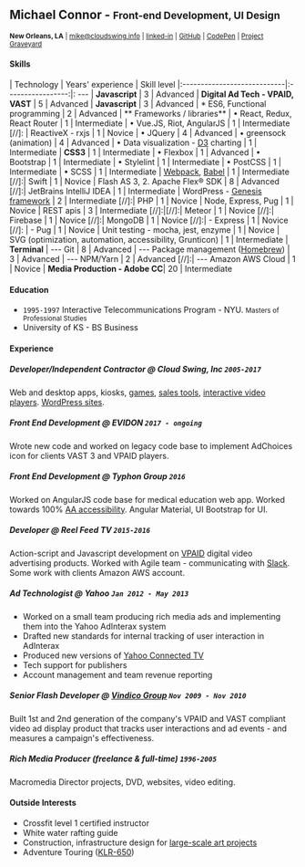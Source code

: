 ## Michael Connor - <small>Front-end Development, UI Design</small>


<small>**New Orleans, LA** | mike@cloudswing.info |  [linked-in][linkedinURL] | [GitHub][github-link] | [CodePen][codepen] | [Project Graveyard][project-archive]</small>



#### Skills

| Technology                  | Years' experience | Skill level
|:----------------------------|:-----------------:|: ---
| **Javascript**              	    | 3 | Advanced
| **Digital Ad Tech - VPAID, VAST** | 5 | Advanced
| **Javascript**              	    | 3 | Advanced
| * ES6, Functional programming   	| 2 | Advanced
| ** Frameworks / libraries**
| • React, Redux, React Router  | 1 | Intermediate
| • Vue.JS, Riot, AngularJS   	| 1 | Intermediate
[//]: | ReactiveX - rxjs    | 1 | Novice
| • JQuery                  | 4 | Advanced
| • greensock  (animation)  | 4 | Advanced
| • Data visualization - [D3][d3] charting      | 1 | Intermediate
| **CSS3**    		 		| 1 | Intermediate
| • Flexbox   		 		| 1 | Advanced
| • Bootstrap    			| 1 | Intermediate
| • Stylelint    			| 1 | Intermediate
| • PostCSS    		   	 	| 1 | Intermediate
| • SCSS    		    	| 1 | Intermediate
| [Webpack][webpack], [Babel][babel] | 1 | Intermediate
[//]:| Swift              	| 1 | Novice
| Flash AS 3, 2. Apache Flex® SDK   | 8 | Advanced
[//]:| JetBrains IntelliJ IDEA    | 1 | Intermediate
| WordPress - [Genesis framework][genesis]     | 2 | Intermediate
[//]:| PHP                  | 1 | Novice
| Node, Express, Pug        | 1 | Novice
| REST apis        			| 3 | Intermediate
[//]:|[//]:| Meteor   	 	| 1 | Novice
[//]:| Firebase   			| 1 | Novice
[//]:| MongoDB   			| 1 | Novice
[//]:| - Express            | 1 | Novice
[//]: | - Pug               | 1 | Novice
| Unit testing - mocha, jest, enzyme       | 1 | Novice
| SVG (optimization, automation, accessibility, Grunticon)      | 1 | Intermediate
| **Terminal**
| --- Git                    |  8 | Advanced
| --- Package management ([Homebrew][brew]) | 3 | Advanced
| --- NPM/Yarn                | 2 | Advanced
[//]:| --- Amazon AWS Cloud   | 1 | Novice
| **Media Production - Adobe CC**| 20 | Intermediate



#### Education
- `1995-1997` Interactive Telecommunications Program - NYU. <small>Masters of Professional Studies</small>
- University of KS - BS Business

#### Experience

##### Developer/Independent Contractor @ Cloud Swing, Inc `2005-2017`
Web and desktop apps, kiosks, [games][elauder], [sales tools][hyndai], [interactive video players][pharma-app]. [WordPress sites][tikun].

##### Front End Development @ EVIDON `2017 - ongoing`
Wrote new code and worked on legacy code base to implement AdChoices icon for clients VAST 3 and VPAID players.

##### Front End Development @ Typhon Group `2016`
Worked on AngularJS code base for medical education web app. Worked towards 100% [AA accessibility][aria]. Angular Material, UI Bootstrap for UI.

##### Developer @ Reel Feed TV `2015-2016`
Action-script and Javascript development on [VPAID][vpaid] digital video advertising products. Worked with Agile team - communicating with [Slack][slacksite]. Some work with clients Amazon AWS account.

##### Ad Technologist @ Yahoo `Jan 2012 - May 2013`

- Worked on a small team producing rich media ads and implementing them into the Yahoo AdInterax system
- Drafted new standards for internal tracking of user interaction in AdInterax
- Produced new versions of [Yahoo Connected TV]
- Tech support for publishers
- Account management and team revenue reporting




##### Senior Flash Developer @ [Vindico Group][vindico] `Nov 2009 - Nov 2010`
Built 1st and 2nd generation of the company's VPAID and VAST compliant video ad display product that tracks user interactions and ad events - and measures a campaign's effectiveness.

##### Rich Media Producer (freelance & full-time) `1996-2005`
Macromedia Director projects, DVD, websites, video editing.


#### Outside Interests
- Crossfit level 1 certified instructor
- White water rafting guide
- Construction, infrastructure design for [large-scale art projects](http://www.thetemplecrew.org/)
- Adventure Touring ([KLR-650](https://flic.kr/p/akv8Hk))


[elauder]: http://rocketnumber9.org/sample/esteelauder/ "Estée Lauder"

[linkedinURL]: https://www.linkedin.com/in/michaelgconnor

[hyndai]: http://rocketnumber9.org/developer/touchscreen-kiosk-hyunda/
[hyndai photos]: https://www.flickr.com/photos/rocketnumber9/sets/72157610613514303/show/

[kia]: http://rocketnumber9.org/client/optima/optima.html "Auto App"

[peas]: http://i.imgur.com/44Q9cMXs.jpg
[pharmaapp]: http://i.imgur.com/J7LS14ht.jpg "Pharmaceutical App"

[slack]: http://i.imgur.com/4xxDEUPs.png

[slacksite]: https://slack.com/

[thup games]: http://thup.com/

[vindico]: https://vindico.com/

[vpaid]: https://www.iab.com/guidelines/digital-video-player-ad-interface-definition-vpaid-2-0/

[Yahoo Connected TV]: https://smarttv.yahoo.com/

[zitgame]: http://i.imgur.com/vRHv0Igt.jpg "Face Book Game"

[pharmaAppTumblr]: http://68.media.tumblr.com/tumblr_lnnyjzj10N1qh4spho1_1280.jpg

[project-archive]: http://portfolio.rocketnumber9.org/

[pharma-app]: http://rocketnumber9.org/developer/as3-interactive-video/

[rocket9Dev]: http://rocketnumber9.org/developer/

[eyeblaster-stetchybanner]: http://rocketnumber9.org/client/eyeblaster/stretchableBanner/

[eyeblaster-skyscraper]: http://rocketnumber9.org/client/eyeblaster/stetchableSkyscraper/

[eyeblaster-videomixer]: http://rocketnumber9.org/client/eyeblaster/videomixer/

[digvideo]: http://rocketnumber9.org/client/dig.htm

[contact]: http://rocketnumber9.org/contact/

[github-link]: https://github.com/mconnor

[genesis]: http://www.studiopress.com/faqs/


[gssp]: https://greensock.com/gsap

[brew]: http://brew.sh/

[ng-material]: https://material.angularjs.org

[tikun]: http://www.tikun.stateu.org/

[doucette]: http://chiefdoucette.com/

[githubpic]: ./images/GitHub-Mark-32px.png "Git Hub"

[es6logo]: ./images/es6.svg "ES6"

[vuelogo]: ./images/vue-small.png "Vue.js"
[reactlogo]: ./images/react2.png "React.js"



[uibootstrap]: https://angular-ui.github.io/bootstrap/

[webpack]:http://webpack.github.io/

[babel]:http://babeljs.io/

[vue]:https://vuejs.org/

[pgpkey]:https://twitter.com/cloud_swing/status/842115087632605186

[aurelia]:http://aurelia.io/
[riot]:http://riotjs.com/

[tictactoe]:https://mconnor.github.io/tic-tac-toe/

[aria]:https://developer.mozilla.org/en-US/docs/Web/Accessibility/ARIA

[brew]:https://brew.sh/

[d3]:https://d3js.org/



[codepen]:https://codepen.io/cloudswing

